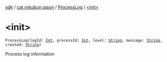 [sdk](../../index.md) / [cat.rokubun.jason](../index.md) / [ProcessLog](index.md) / [&lt;init&gt;](./-init-.md)

# &lt;init&gt;

`ProcessLog(logId: `[`Int`](https://kotlinlang.org/api/latest/jvm/stdlib/kotlin/-int/index.html)`, processId: `[`Int`](https://kotlinlang.org/api/latest/jvm/stdlib/kotlin/-int/index.html)`, level: `[`String`](https://kotlinlang.org/api/latest/jvm/stdlib/kotlin/-string/index.html)`, message: `[`String`](https://kotlinlang.org/api/latest/jvm/stdlib/kotlin/-string/index.html)`, created: `[`String`](https://kotlinlang.org/api/latest/jvm/stdlib/kotlin/-string/index.html)`)`

Process log information

